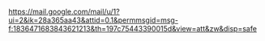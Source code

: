https://mail.google.com/mail/u/1?ui=2&ik=28a365aa43&attid=0.1&permmsgid=msg-f:1836471683843621213&th=197c75443390015d&view=att&zw&disp=safe

